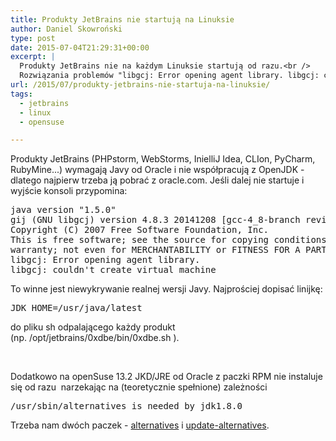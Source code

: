 ```yaml
---
title: Produkty JetBrains nie startują na Linuksie
author: Daniel Skowroński
type: post
date: 2015-07-04T21:29:31+00:00
excerpt: |
  Produkty JetBrains nie na każdym Linuksie startują od razu.<br />
  Rozwiązania problemów "libgcj: Error opening agent library. libgcj: couldn't create virtual machine" na Linuksach i "/usr/sbin/alternatives is needed by jdk1.8.0" na openSuse.
url: /2015/07/produkty-jetbrains-nie-startuja-na-linuksie/
tags:
  - jetbrains
  - linux
  - opensuse

---
```

Produkty JetBrains (PHPstorm, WebStorms, InielliJ Idea, CLIon, PyCharm, RubyMine...) wymagają Javy od Oracle i nie współpracują z OpenJDK - dlatego najpierw trzeba ją pobrać z oracle.com. Jeśli dalej nie startuje i wyjście konsoli przypomina:

<pre class="lang:default EnlighterJSRAW  ">java version "1.5.0"
gij (GNU libgcj) version 4.8.3 20141208 [gcc-4_8-branch revision 218481]
Copyright (C) 2007 Free Software Foundation, Inc.
This is free software; see the source for copying conditions.  There is NO
warranty; not even for MERCHANTABILITY or FITNESS FOR A PARTICULAR PURPOSE.
libgcj: Error opening agent library.
libgcj: couldn't create virtual machine</pre>

To winne jest niewykrywanie realnej wersji Javy. Najprościej dopisać linijkę:

<pre class="lang:default EnlighterJSRAW ">JDK_HOME=/usr/java/latest</pre>

do pliku sh odpalającego każdy produkt (np. <span class="lang:default EnlighterJSRAW  crayon-inline ">/opt/jetbrains/0xdbe/bin/0xdbe.sh</span> ).

&nbsp;

Dodatkowo na openSuse 13.2 JKD/JRE od Oracle z paczki RPM nie instaluje się od razu  narzekając na (teoretycznie spełnione) zależności

<pre class="lang:default EnlighterJSRAW ">/usr/sbin/alternatives is needed by jdk1.8.0</pre>

Trzeba nam dwóch paczek - [alternatives][1] i [update-alternatives][2].

 [1]: http://software.opensuse.org/package/alternatives
 [2]: http://software.opensuse.org/package/update-alternatives